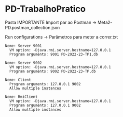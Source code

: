 # PD-TrabalhoPratico

Pasta IMPORTANTE
  Import par ao Postman -> Meta2-PD.postman_collection.json 
  
  Run configurations -> Parâmetros para meter a correr.txt
  
    Nome: Server 9001
      VM option: -Djava.rmi.server.hostname=127.0.0.1
      Program arguments: 9001 PD-2022-23-TP1.db

    Nome: Server 9002
      VM option: -Djava.rmi.server.hostname=127.0.0.1
      Program arguments: 9002 PD-2022-23-TP.db

    Nome: Client
      Program arguments: 127.0.0.1 9002
      Allow multiple instances

    Nome: RmiClient
      VM option: -Djava.rmi.server.hostname=127.0.0.1
      Program arguments: 127.0.0.1 9002
      Allow multiple instances


 
